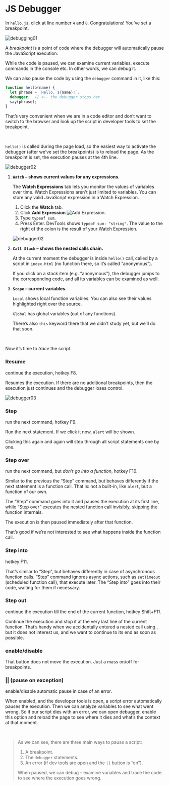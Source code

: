 # JS Debugger

In `hello.js`, click at line number `4` and `8`.  Congratulations! You’ve set a breakpoint. 

![debugging01](https://docs.salmanfarooqui.com/JS/images/debugging01.png)

A *breakpoint* is a point of code where the debugger will automatically pause the JavaScript execution.

While the code is paused, we can examine current variables, execute commands in the console etc. In other words, we can debug it.

We can also pause the code by using the `debugger` command in it, like this:

```javascript
function hello(name) {
  let phrase = `Hello, ${name}!`;
  debugger;  // <-- the debugger stops her
  say(phrase);
}
```

That’s very convenient when we are in a code editor and don’t want to switch to the browser and look up the script in developer tools to set the breakpoint.

<br>

`hello()` is called during the page load, so the easiest way to activate the debugger (after we’ve set the breakpoints) is to reload the page. As the breakpoint is set, the execution pauses at the 4th line.

![debugger02](https://docs.salmanfarooqui.com/JS/images/debugger02.png)



1. **`Watch` – shows current values for any expressions.**

   The **Watch Expressions** tab lets you monitor the values of variables over time. Watch Expressions aren't just limited to variables. You can store any valid JavaScript expression in a Watch Expression. 

   1. Click the **Watch** tab.
   2. Click **Add Expression** ![Add Expression](https://developers.google.com/web/tools/chrome-devtools/javascript/imgs/add-expression.png).
   3. Type `typeof sum`.
   4. Press Enter. DevTools shows `typeof sum: "string"`. The value to the right of the colon is the result of your Watch Expression.

   

   ![debugger02](https://docs.salmanfarooqui.com/JS/images/debugger04.png)

   

2. **`Call Stack` – shows the nested calls chain.**

   At the current moment the debugger is inside `hello()` call, called by a script in `index.html` (no function there, so it’s called “anonymous”).

   If you click on a stack item (e.g. “anonymous”), the debugger jumps to the corresponding code, and all its variables can be examined as well.

3. **`Scope` – current variables.**

   `Local` shows local function variables. You can also see their values highlighted right over the source.

   `Global` has global variables (out of any functions).

   There’s also `this` keyword there that we didn’t study yet, but we’ll do that soon.

<br>

Now it’s time to *trace* the script.

### Resume

continue the execution, hotkey F8.

Resumes the execution. If there are no additional breakpoints, then the execution just continues and the debugger loses control.

![debugger03](https://docs.salmanfarooqui.com/JS/images/debugger03.png)



### Step

run the next command, hotkey F9.

Run the next statement. If we click it now, `alert` will be shown.

Clicking this again and again will step through all script statements one by one.



### Step over

run the next command, but *don’t go into a function*, hotkey F10.

Similar to the previous the “Step” command, but behaves differently if the next statement is a function call. That is: not a built-in, like `alert`, but a function of our own.

The “Step” command goes into it and pauses the execution at its first line, while “Step over” executes the nested function call invisibly, skipping the function internals.

The execution is then paused immediately after that function.

That’s good if we’re not interested to see what happens inside the function call.



### Step into 

hotkey F11.

That’s similar to “Step”, but behaves differently in case of asynchronous function calls. “Step” command ignores async actions, such as `setTimeout` (scheduled function call), that execute later. The “Step into” goes into their code, waiting for them if necessary. 



### Step out

continue the execution till the end of the current function, hotkey Shift+F11.

Continue the execution and stop it at the very last line of the current function. That’s handy when we accidentally entered a nested call using , but it does not interest us, and we want to continue to its end as soon as possible.



### enable/disable

That button does not move the execution. Just a mass on/off for breakpoints. 

### || (pause on exception)

enable/disable automatic pause in case of an error.

When enabled, and the developer tools is open, a script error automatically pauses the execution. Then we can analyze variables to see what went wrong. So if our script dies with an error, we can open debugger, enable this option and reload the page to see where it dies and what’s the context at that moment.

<br>

> As we can see, there are three main ways to pause a script:
>
> 1. A breakpoint.
> 2. The `debugger` statements.
> 3. An error (if dev tools are open and the `||` button is “on”).
>
> When paused, we can debug – examine variables and trace the code to see where the execution goes wrong.